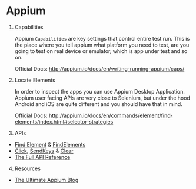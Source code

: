 # Appium

1. Capabilities

    Appium `Capabilities` are key settings that control entire test run.
    This is the place where you tell appium what platform you need to test, are you going to test on real device or emulator, which is app under test and so on.

    Official Docs: <http://appium.io/docs/en/writing-running-appium/caps/>

2. Locate Elements

    In order to inspect the apps you can use Appium Desktop Application.
    Appium user facing APIs are very close to Selenium, but under the hood Android and iOS are quite different and you should have that in mind.

    Official Docs: <http://appium.io/docs/en/commands/element/find-elements/index.html#selector-strategies>

3. APIs

- [Find Element](http://appium.io/docs/en/commands/element/find-element/) & [FindElements](http://appium.io/docs/en/commands/element/find-elements/)
- [Click](http://appium.io/docs/en/commands/element/actions/click/), [SendKeys](http://appium.io/docs/en/commands/element/actions/send-keys/) & [Clear](http://appium.io/docs/en/commands/element/actions/clear/)
- [The Full API Reference](http://appium.io/docs/en/about-appium/api/)

4. Resources

- [The Ultimate Appium Blog](https://appiumpro.com/)
